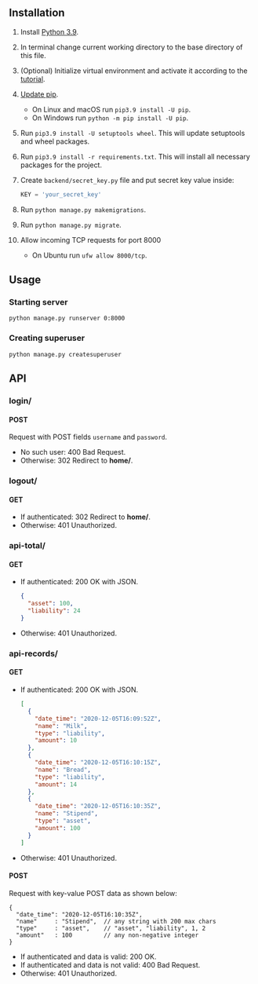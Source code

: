 ## Installation

1. Install [Python 3.9](https://www.python.org/downloads/release/python-390/).
1. In terminal change current working directory to the base directory of this file.
1. (Optional) Initialize virtual environment and activate it according to the
   [tutorial](https://docs.python.org/3/library/venv.html).
1. [Update pip](https://pip.pypa.io/en/stable/installing/#upgrading-pip).
    - On Linux and macOS run `pip3.9 install -U pip`.
    - On Windows run `python -m pip install -U pip`.
1. Run `pip3.9 install -U setuptools wheel`. This will update setuptools and wheel packages.
1. Run `pip3.9 install -r requirements.txt`. This will install all necessary packages for the project.
1. Create `backend/secret_key.py` file and put secret key value inside:

    ```python
    KEY = 'your_secret_key'
    ```

1. Run `python manage.py makemigrations`.
1. Run `python manage.py migrate`.
1. Allow incoming TCP requests for port 8000
    - On Ubuntu run `ufw allow 8000/tcp`.

## Usage

### Starting server

```
python manage.py runserver 0:8000
```

### Creating superuser

```
python manage.py createsuperuser
```

## API

### login/

#### POST

Request with POST fields `username` and `password`.

- No such user: 400 Bad Request.
- Otherwise: 302 Redirect to **home/**.

### logout/

#### GET

- If authenticated: 302 Redirect to **home/**.
- Otherwise: 401 Unauthorized.

### api-total/

#### GET

- If authenticated: 200 OK with JSON.

    ```json
    {
      "asset": 100,
      "liability": 24
    }
    ```

- Otherwise: 401 Unauthorized.

### api-records/

#### GET

- If authenticated: 200 OK with JSON.

    ```json
    [
      {
        "date_time": "2020-12-05T16:09:52Z",
        "name": "Milk",
        "type": "liability",
        "amount": 10
      },
      {
        "date_time": "2020-12-05T16:10:15Z",
        "name": "Bread",
        "type": "liability",
        "amount": 14
      },
      {
        "date_time": "2020-12-05T16:10:35Z",
        "name": "Stipend",
        "type": "asset",
        "amount": 100
      }
    ]
    ```

- Otherwise: 401 Unauthorized.

#### POST

Request with key-value POST data as shown below:

```
{
  "date_time": "2020-12-05T16:10:35Z",
  "name"     : "Stipend",  // any string with 200 max chars
  "type"     : "asset",    // "asset", "liability", 1, 2
  "amount"   : 100         // any non-negative integer
}
```

- If authenticated and data is valid: 200 OK.
- If authenticated and data is not valid: 400 Bad Request.
- Otherwise: 401 Unauthorized.
